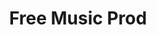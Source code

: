 ---
title: Free Music Prod
layout: home
description: A collection of free music production tools.

hero:
  name: Free Music Prod
  text: Sample Packs, Presets, Plugins & More
  tagline: A collection of free music production tools.
  image:
    src: /test.png
    alt: FMP Icon
  actions:
    - theme: brand
      text: Browse Collection
      link: /sample-packs
    - theme: alt
      text: Contribute
      link: /other/contributing

features:
  - title: Sample Packs
    icon: <svg xmlns="http://www.w3.org/2000/svg" width="24" height="24" viewBox="0 0 24 24" fill="none" stroke="#7aa2f7" stroke-width="2" stroke-linecap="round" stroke-linejoin="round" class="lucide lucide-projector"><path d="M5 7 3 5"/><path d="M9 6V3"/><path d="m13 7 2-2"/><circle cx="9" cy="13" r="3"/><path d="M11.83 12H20a2 2 0 0 1 2 2v4a2 2 0 0 1-2 2H4a2 2 0 0 1-2-2v-4a2 2 0 0 1 2-2h2.17"/><path d="M16 16h2"/></svg>
    link: /sample-packs
    details: Download free sample packs!
  - title: Presets
    icon: <svg xmlns="http://www.w3.org/2000/svg" width="24" height="24" viewBox="0 0 24 24" fill="none" stroke="#7c82fe" stroke-width="2" stroke-linecap="round" stroke-linejoin="round" class="lucide lucide-drum"><path d="m2 2 8 8"/><path d="m22 2-8 8"/><ellipse cx="12" cy="9" rx="10" ry="5"/><path d="M7 13.4v7.9"/><path d="M12 14v8"/><path d="M17 13.4v7.9"/><path d="M2 9v8a10 5 0 0 0 20 0V9"/></svg>
    link: /presets
    details: Download free presets!
  - title: Plugins
    icon: <svg xmlns="http://www.w3.org/2000/svg" width="24" height="24" viewBox="0 0 24 24" fill="none" stroke="#7c82fe" stroke-width="2" stroke-linecap="round" stroke-linejoin="round" class="lucide lucide-drum"><path d="m2 2 8 8"/><path d="m22 2-8 8"/><ellipse cx="12" cy="9" rx="10" ry="5"/><path d="M7 13.4v7.9"/><path d="M12 14v8"/><path d="M17 13.4v7.9"/><path d="M2 9v8a10 5 0 0 0 20 0V9"/></svg>
    link: /plugins
    details: Download free plugins!
---